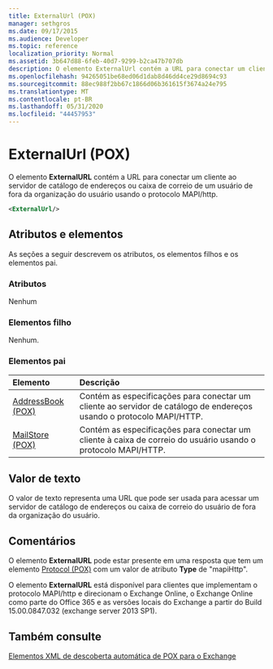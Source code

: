 ```yaml
---
title: ExternalUrl (POX)
manager: sethgros
ms.date: 09/17/2015
ms.audience: Developer
ms.topic: reference
localization_priority: Normal
ms.assetid: 3b647d88-6feb-40d7-9299-b2ca47b707db
description: O elemento ExternalUrl contém a URL para conectar um cliente ao servidor de catálogo de endereços ou caixa de correio de um usuário de fora da organização do usuário usando o protocolo MAPI/HTTP.
ms.openlocfilehash: 94265051be68ed06d1dab8d46dd4ce29d8694c93
ms.sourcegitcommit: 88ec988f2bb67c1866d06b361615f3674a24e795
ms.translationtype: MT
ms.contentlocale: pt-BR
ms.lasthandoff: 05/31/2020
ms.locfileid: "44457953"
---
```

# <a name="externalurl-pox"></a>ExternalUrl (POX)

O elemento **ExternalURL** contém a URL para conectar um cliente ao servidor de catálogo de endereços ou caixa de correio de um usuário de fora da organização do usuário usando o protocolo MAPI/http. 
  
```XML
<ExternalUrl/>
```

## <a name="attributes-and-elements"></a>Atributos e elementos

As seções a seguir descrevem os atributos, os elementos filhos e os elementos pai.
  
### <a name="attributes"></a>Atributos

Nenhum
  
### <a name="child-elements"></a>Elementos filho

Nenhum.
  
### <a name="parent-elements"></a>Elementos pai

|**Elemento**|**Descrição**|
|:-----|:-----|
|[AddressBook (POX)](addressbook-pox.md) <br/> |Contém as especificações para conectar um cliente ao servidor de catálogo de endereços usando o protocolo MAPI/HTTP.  <br/> |
|[MailStore (POX)](mailstore-pox.md) <br/> |Contém as especificações para conectar um cliente à caixa de correio do usuário usando o protocolo MAPI/HTTP.  <br/> |
   
## <a name="text-value"></a>Valor de texto

O valor de texto representa uma URL que pode ser usada para acessar um servidor de catálogo de endereços ou caixa de correio do usuário de fora da organização do usuário.
  
## <a name="remarks"></a>Comentários

O elemento **ExternalURL** pode estar presente em uma resposta que tem um elemento [Protocol (POX)](protocol-pox.md) com um valor de atributo **Type** de "mapiHttp". 
  
O elemento **ExternalURL** está disponível para clientes que implementam o protocolo MAPI/http e direcionam o Exchange Online, o Exchange Online como parte do Office 365 e as versões locais do Exchange a partir do Build 15.00.0847.032 (exchange server 2013 SP1). 
  
## <a name="see-also"></a>Também consulte



[Elementos XML de descoberta automática de POX para o Exchange](pox-autodiscover-xml-elements-for-exchange.md)

